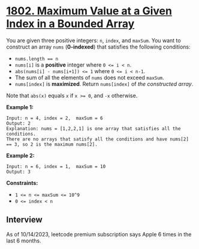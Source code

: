 # [1802. Maximum Value at a Given Index in a Bounded Array](https://leetcode.com/problems/maximum-value-at-a-given-index-in-a-bounded-array/)

You are given three positive integers: `n`, `index`, and `maxSum`. You want to construct an array `nums` (**0-indexed**) that satisfies the following conditions:

* `nums.length == n`
* `nums[i]` is a **positive** integer where `0 <= i < n`.
* `abs(nums[i] - nums[i+1]) <= 1` where `0 <= i < n-1`.
* The sum of all the elements of `nums` does not exceed `maxSum`.
* `nums[index]` is **maximized**.
Return `nums[index]` of _the constructed array_.

Note that `abs(x)` equals `x` if `x >= 0`, and `-x` otherwise.

**Example 1:**
```
Input: n = 4, index = 2,  maxSum = 6
Output: 2
Explanation: nums = [1,2,2,1] is one array that satisfies all the conditions.
There are no arrays that satisfy all the conditions and have nums[2] == 3, so 2 is the maximum nums[2].
```

**Example 2:**
```
Input: n = 6, index = 1,  maxSum = 10
Output: 3
```

**Constraints:**
* `1 <= n <= maxSum <= 10^9`
* `0 <= index < n`

## Interview
As of 10/14/2023, leetcode premium subscription says Apple 6 times in the last 6 months.
